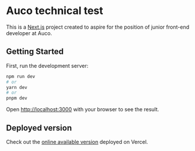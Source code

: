 # Auco technical test

This is a [Next.js](https://nextjs.org/) project created to aspire for the position of junior front-end developer at Auco.

## Getting Started

First, run the development server:

```bash
npm run dev
# or
yarn dev
# or
pnpm dev
```

Open [http://localhost:3000](http://localhost:3000) with your browser to see the result.

## Deployed version

Check out the [online available version](https://posts-app-sebinllas.vercel.app) deployed on Vercel.
